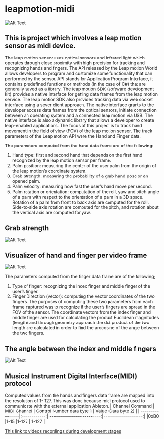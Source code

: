 # leapmotion-midi
![Alt Text](https://static1.squarespace.com/static/57bf65a78419c24a012e3072/t/588ea35f03596e0fcbcb12b4/1498925412894/)

## This is project which involves a leap motion sensor as midi device.
The leap motion sensor uses optical sensors and infrared light which operates through close proximity with high precision for tracking and recognizing hands and fingers.
The API released by the Leap motion World allows developers to program and customize some functionality that can performed by the sensor. 
API stands for Application Program Interface, it contains predefined functions or methods (in the case of C#) that are generally saved as a library.
The leap motion SDK (software development kit) provides a native interface for getting data frames from the leap motion service. The leap motion SDK also provides tracking data via web socket interface using a sever client approach. 
The native interface grants to the developer access data frames from the optical sensors, initiate connection between an operating system and a connected leap motion via USB. 
The native interface is also a dynamic library that allows a developer to create leap-enabled applications. 
The focus of this project is to track hand movement in the field of view (FOV) of the leap motion sensor. 
The track parameters of the Leap motion API were the Hand and Finger data.

The parameters computed from the hand data frame are of the following:
1. Hand type: first and second hand that depends on the first hand recognized by the leap motion sensor per frame.
2. Palm position: measuring the center of the user palm from the origin of the leap motion’s coordinate system.
3. Grab strength: measuring the probability of a grab hand pose or an opened palm.
4. Palm velocity: measuring how fast the user’s hand move per second.
5. Palm rotation or orientation: computation of the roll, yaw and pitch angle of a palm with respect to the orientation of a palm in a 3D space. Rotation of a palm from front to back axis are computed for the roll. Side-to-side axis rotation are computed for the pitch, and rotation about the vertical axis are computed for yaw.

## Grab strength
![Alt Text](http://blog.leapmotion.com/wp-content/uploads/2014/08/grab-strength.gif)

## Visualizer of hand and finger per video frame
![Alt Text](http://blog.leapmotion.com/wp-content/uploads/2014/08/visualizer.jpg) 

The parameters computed from the finger data frame are of the following;
1. Type of finger: recognizing the index finger and middle finger of the user’s finger.
2. Finger Direction (vector): computing the vector coordinates of the two fingers.
The purposes of computing these two parameters from each frame captured was to recognize if the user’s fingers are spread in the FOV of the sensor. The coordinate vectors from the index finger and middle finger are used for calculating the product Euclidean magnitudes (length) and through geometry approach the dot product of the two length are calculated in order to find the arccosine of the angle between the two fingers.
## The angle between the index and middle fingers
![Alt Text](https://d1zyaropqswkf6.cloudfront.net/uploads/library/thumbnail_image/c2822955-971b-4872-b8c1-a8468d293064.gif)

## Musical Instrument Digital Interface(MIDI) protocol
Computed values from the hands and fingers data frame are mapped into the resolution of 1- 127. This was done because midi protocol used to communicate with the external application Ableton.
| Channel Command | MIDI Channel | Control Number data byte 1 | Value (Data byte 2) |
| ----------------|:------------:| --------------------------:|--------------------:|
|0xB0             |1-15          |1-127                       | 1-127               |


[This link to videos recordings during development stages](https://www.youtube.com/playlist?list=PLkPgAczs7Y9DzX166tG1_RdgPS_pzC003)
